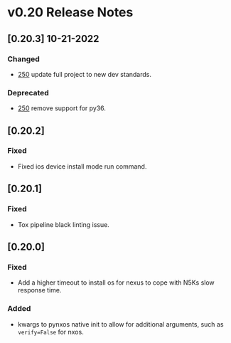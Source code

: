 # v0.20 Release Notes

## [0.20.3] 10-21-2022

### Changed

- [250](https://github.com/networktocode/pyntc/pull/250) update full project to new dev standards.

### Deprecated
- [250](https://github.com/networktocode/pyntc/pull/250) remove support for py36.


## [0.20.2]

### Fixed

- Fixed ios device install mode run command.

## [0.20.1]

### Fixed

- Tox pipeline black linting issue.

## [0.20.0]

### Fixed

- Add a higher timeout to install os for nexus to cope with N5Ks slow response time.

### Added

- kwargs to pynxos native init to allow for additional arguments, such as `verify=False` for nxos.
